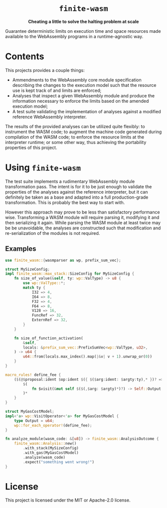 <div align="center">
    <h1><code>finite-wasm</code></h1>
    <strong>Cheating a little to solve the halting problem at scale</strong>
</div>

Guarantee deterministic limits on execution time and space resources made available to the
WebAssembly programs in a runtime-agnostic way.

# Contents

This projects provides a couple things:

* Ammendments to the WebAssembly core module specification describing the changes to the execution
  model such that the resource use is kept track of and limits are enforced;
* Analyses that inspect a given WebAssembly module and produce the information necessary to enforce
  the limits based on the amended execution model;
* A test suite validating the implementation of analyses against a modified reference WebAssembly
  interpreter.

The results of the provided analyses can be utilized quite flexibly: to instrument the WASM code;
to augment the machine code generated during compilation of the WASM code; to enforce the
resource limits at the interpreter runtime; or some other way, thus achieving the portability
properties of this project.

# Using `finite-wasm`

The test suite implements a rudimentary WebAssembly module transformation pass. The intent is for
it to be just enough to validate the properties of the analyses against the reference interpreter,
but it can definitely be taken as a base and adapted into a full production-grade transformation.
This is probably the best way to start with.

However this approach may prove to be less than satisfactory performance wise. Transforming a WASM
module will require parsing it, modifying it and then serializing it again. While parsing the WASM
module at least twice may be be unavoidable, the analyses are constructed such that modification
and re-serialization of the modules is not required.

## Examples

```rust
use finite_wasm::{wasmparser as wp, prefix_sum_vec};

struct MySizeConfig;
impl finite_wasm::max_stack::SizeConfig for MySizeConfig {
    fn size_of_value(&self, ty: wp::ValType) -> u8 {
        use wp::ValType::*;
        match ty {
            I32 => 4,
            I64 => 8,
            F32 => 4,
            F64 => 8,
            V128 => 16,
            FuncRef => 32,
            ExternRef => 32,
        }
    }

    fn size_of_function_activation(
        &self,
        locals: &prefix_sum_vec::PrefixSumVec<wp::ValType, u32>,
    ) -> u64 {
        u64::from(locals.max_index().map(|&v| v + 1).unwrap_or(0))
    }
}

macro_rules! define_fee {
    ($(@$proposal:ident $op:ident $({ $($arg:ident: $argty:ty),* })? => $visit:ident)*) => {
        $(
            fn $visit(&mut self $($(,$arg: $argty)*)?) -> Self::Output { 1 }
        )*
    }
}

struct MyGasCostModel;
impl<'a> wp::VisitOperator<'a> for MyGasCostModel {
    type Output = u64;
    wp::for_each_operator!(define_fee);
}

fn analyze_module(wasm_code: &[u8]) -> finite_wasm::AnalysisOutcome {
    finite_wasm::Analysis::new()
        .with_stack(MySizeConfig)
        .with_gas(MyGasCostModel)
        .analyze(wasm_code)
        .expect("something went wrong!")
}
```

# License

This project is licensed under the MIT or Apache-2.0 license.
